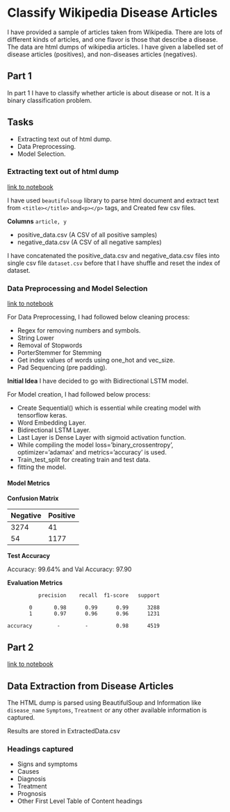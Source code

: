 # Classify Wikipedia Disease Articles

I have provided a sample of articles taken from Wikipedia. There are lots of different kinds of articles, and one flavor is those that describe a disease. The data are html dumps of wikipedia articles. I have given a labelled set of disease articles (positives), and non-diseases articles (negatives).


## Part 1

In part 1 I have to classify whether article is about disease or not. It is a binary classification problem.


## Tasks
* Extracting text out of html dump.
* Data Preprocessing.
* Model Selection.


### Extracting text out of html dump

[link to notebook](https://github.com/sarthaknikure/Classify-Wikipedia-Disease-Articles/blob/main/Dump_files_to_csv.ipynb)

I have used `beautifulsoup` library to parse html document and extract text from `<title></title>` and`<p></p>` tags, and Created few csv files. 


**Columns** `article, y`

* positive_data.csv (A CSV of all positive samples)
* negative_data.csv (A CSV of all negative samples)

I have concatenated the positive_data.csv and negative_data.csv files into single csv file `dataset.csv` before that I have shuffle and reset the index of dataset.



### Data Preprocessing and Model Selection

[link to notebook](https://github.com/sarthaknikure/Classify-Wikipedia-Disease-Articles/blob/main/Disease%20Classifier.ipynb)

For Data Preprocessing, I had followed below cleaning process: 

* Regex for removing numbers and symbols.
* String Lower
* Removal of Stopwords
* PorterStemmer for Stemming
* Get index values of words using one_hot and vec_size.
* Pad Sequencing (pre padding).



**Initial Idea** I have decided to go with Bidirectional LSTM model.

For Model creation, I had followed below process:
* Create Sequential() which is essential while creating model with tensorflow keras.
* Word Embedding Layer. 
* Bidirectional LSTM Layer.
* Last Layer is Dense Layer with sigmoid activation function.
* While compiling the model loss=’binary_crossentropy’, optimizer=’adamax’ and metrics=’accuracy’ is used.
* Train_test_split for creating train and test data.
* fitting the model.


#### Model Metrics

**Confusion Matrix**

| Negative | Positive |
| ------ | ------ |
| 3274 | 41 |
| 54 | 1177 | 

**Test Accuracy** 

Accuracy: 99.64% and Val Accuracy: 97.90


**Evaluation Metrics**

              precision    recall  f1-score   support

           0       0.98      0.99      0.99      3288
           1       0.97      0.96      0.96      1231

    accuracy        -        -         0.98      4519
   


## Part 2

[link to notebook](https://github.com/shkr/project-sim-ram-kumar/blob/master/DataExtraction.ipynb)


## Data Extraction from Disease Articles

The HTML dump is parsed using BeautifulSoup and Information like `disease_name`  `Symptoms`, `Treatment` or any other available information is captured.


Results are stored in ExtractedData.csv

### Headings captured

* Signs and symptoms
* Causes
* Diagnosis
* Treatment
* Prognosis
* Other First Level Table of Content headings



